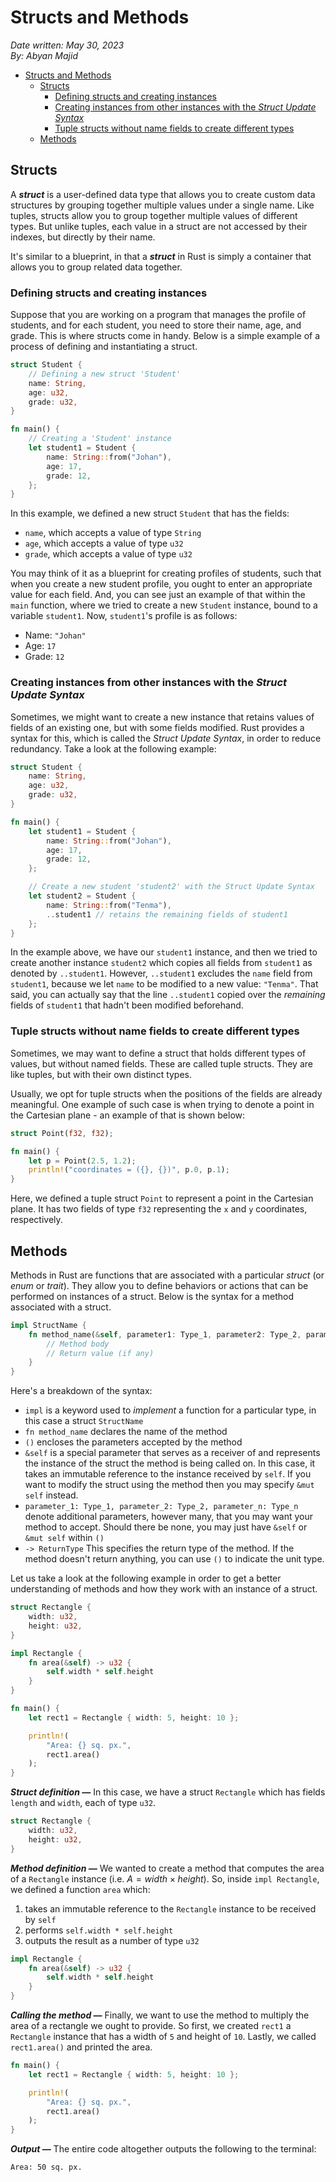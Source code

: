 # Structs and Methods

*Date written: May 30, 2023* \
*By: Abyan Majid*

- [Structs and Methods](#structs-and-methods)
  - [Structs](#structs)
    - [Defining structs and creating instances](#defining-structs-and-creating-instances)
    - [Creating instances from other instances with the *Struct Update Syntax*](#creating-instances-from-other-instances-with-the-struct-update-syntax)
    - [Tuple structs without name fields to create different types](#tuple-structs-without-name-fields-to-create-different-types)
  - [Methods](#methods)

## Structs
A ***struct*** is a user-defined data type that allows you to create custom data structures by grouping together multiple values under a single name. Like tuples, structs allow you to group together multiple values of different types. But unlike tuples, each value in a struct are not accessed by their indexes, but directly by their name.

It's similar to a blueprint, in that a ***struct*** in Rust is simply a container that allows you to group related data together.

### Defining structs and creating instances
Suppose that you are working on a program that manages the profile of students, and for each student, you need to store their name, age, and grade. This is where structs come in handy. Below is a simple example of a process of defining and instantiating a struct.

```rust
struct Student {
    // Defining a new struct 'Student'
    name: String,
    age: u32,
    grade: u32,
}

fn main() {
    // Creating a 'Student' instance
    let student1 = Student {
        name: String::from("Johan"),
        age: 17,
        grade: 12,
    };
}
```
In this example, we defined a new struct `Student` that has the fields:
- `name`, which accepts a value of type `String`
- `age`, which accepts a value of type `u32`
- `grade`, which accepts a value of type `u32`

You may think of it as a blueprint for creating profiles of students, such that when you create a new student profile, you ought to enter an appropriate value for each field. And, you can see just an example of that within the `main` function, where we tried to create a new `Student` instance, bound to a variable `student1`. Now, `student1`'s profile is as follows:
- Name: `"Johan"`
- Age: `17`
- Grade: `12`

### Creating instances from other instances with the *Struct Update Syntax*
Sometimes, we might want to create a new instance that retains values of fields of an existing one, but with some fields modified. Rust provides a syntax for this, which is called the *Struct Update Syntax*, in order to reduce redundancy. Take a look at the following example:
```rust
struct Student {
    name: String,
    age: u32,
    grade: u32,
}

fn main() {
    let student1 = Student {
        name: String::from("Johan"),
        age: 17,
        grade: 12,
    };

    // Create a new student 'student2' with the Struct Update Syntax
    let student2 = Student {
        name: String::from("Tenma"),
        ..student1 // retains the remaining fields of student1
    };
}
```
In the example above, we have our `student1` instance, and then we tried to create another instance `student2` which copies all fields from `student1` as denoted by `..student1`. However, `..student1` excludes the `name` field from `student1`, because we let `name` to be modified to a new value: `"Tenma"`. That said, you can actually say that the line `..student1` copied over the *remaining* fields of `student1` that hadn't been modified beforehand.

### Tuple structs without name fields to create different types

Sometimes, we may want to define a struct that holds different types of values, but without named fields. These are called tuple structs. They are like tuples, but with their own distinct types. 

Usually, we opt for tuple structs when the positions of the fields are already meaningful. One example of such case is when trying to denote a point in the Cartesian plane - an example of that is shown below:

```rust
struct Point(f32, f32);

fn main() {
    let p = Point(2.5, 1.2);
    println!("coordinates = ({}, {})", p.0, p.1);
}
```
Here, we defined a tuple struct `Point` to represent a point in the Cartesian plane. It has two fields of type `f32` representing the `x` and `y` coordinates, respectively.

## Methods
Methods in Rust are functions that are associated with a particular *struct* (or *enum* or *trait*). They allow you to define behaviors or actions that can be performed on instances of a struct. Below is the syntax for a method associated with a struct.
```rust
impl StructName {
    fn method_name(&self, parameter1: Type_1, parameter2: Type_2, parameter_n: Type_n) -> ReturnType {
        // Method body
        // Return value (if any)
    }
}
```
Here's a breakdown of the syntax:
- `impl` is a keyword used to *implement* a function for a particular type, in this case a struct `StructName`
- `fn method_name` declares the name of the method
- `()` encloses the parameters accepted by the method
- `&self` is a special parameter that serves as a receiver of and represents the instance of the struct the method is being called on. In this case, it takes an immutable reference to the instance received by `self`. If you want to modify the struct using the method then you may specify `&mut self` instead.
- `parameter_1: Type_1, parameter_2: Type_2, parameter_n: Type_n` denote additional parameters, however many, that you may want your method to accept. Should there be none, you may just have `&self` or `&mut self` within `()`
- `-> ReturnType` This specifies the return type of the method. If the method doesn't return anything, you can use `()` to indicate the unit type.

Let us take a look at the following example in order to get a better understanding of methods and how they work with an instance of a struct.
```rust
struct Rectangle {
    width: u32,
    height: u32,
}

impl Rectangle {
    fn area(&self) -> u32 {
        self.width * self.height
    }
}

fn main() {
    let rect1 = Rectangle { width: 5, height: 10 };

    println!(
        "Area: {} sq. px.",
        rect1.area()
    );
}
```

***Struct definition —*** In this case, we have a struct `Rectangle` which has fields `length` and `width`, each of type `u32`.
```rust
struct Rectangle {
    width: u32,
    height: u32,
}
```

***Method definition —*** We wanted to create a method that computes the area of a `Rectangle` instance (i.e. $A=width \times height$). So, inside `impl Rectangle`, we defined a function `area` which:
1. takes an immutable reference to the `Rectangle` instance to be received by `self`
2. performs `self.width * self.height`
3. outputs the result as a number of type `u32`
```rust
impl Rectangle {
    fn area(&self) -> u32 {
        self.width * self.height
    }
}
```
***Calling the method —*** Finally, we want to use the method to multiply the area of a rectangle we ought to provide. So first, we created `rect1` a `Rectangle` instance that has a width of `5` and height of `10`. Lastly, we called `rect1.area()` and printed the area.
```rust
fn main() {
    let rect1 = Rectangle { width: 5, height: 10 };

    println!(
        "Area: {} sq. px.",
        rect1.area()
    );
}
```
***Output —*** The entire code altogether outputs the following to the terminal:
```
Area: 50 sq. px.
```